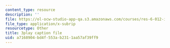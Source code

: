 ```yaml
---
content_type: resource
description: ''
file: https://ol-ocw-studio-app-qa.s3.amazonaws.com/courses/res-6-012-introduction-to-probability-spring-2018/a7168904bd4f553ab2311aa57af39ff9_n9FTM9f9A6I.vtt
file_type: application/x-subrip
resourcetype: Other
title: 3play caption file
uid: a7168904-bd4f-553a-b231-1aa57af39ff9
---
```

